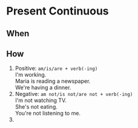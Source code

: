 # Present Continuous
## When
## How
1. Positive: `am/is/are + verb(-ing)`  
I'm working.  
Maria is reading a newspaper.  
We're having a dinner.
2. Negative: `am not/is not/are not + verb(-ing)`  
I'm not watching TV.  
She's not eating.  
You're not listening to me.
3. 
